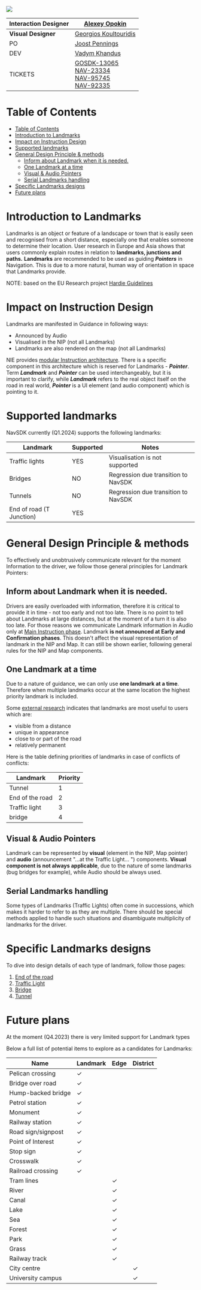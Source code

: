 ![](images/157686367.png)


| **Interaction Designer** | [Alexey Opokin](https://tomtom.atlassian.net/wiki/people/70121:e8cb7861-9079-4b92-b96d-bfe8cd882680?ref=confluence)                                                                                                                                  |
|---|------------------------------------------------------------------------------------------------------------------------------------------------------------------------------------------------------------------------------------------------------|
| **Visual Designer** | [Georgios Koultouridis](https://tomtom.atlassian.net/wiki/people/5be2fd44649a737c2342afbe?ref=confluence)                                                                                                                                            |
| PO | [Joost Pennings](https://tomtom.atlassian.net/wiki/people/712020:a6d50cb1-97be-4a9a-a279-3fbb3e2e1799?ref=confluence)                                                                                                                                |
| DEV | [Vadym Khandus](https://tomtom.atlassian.net/wiki/people/712020:2b00ecb1-a543-4410-818c-575056da8b84?ref=confluence)                                                                                                                                 |
| TICKETS | [GOSDK\-13065](https://tomtom.atlassian.net/browse/GOSDK-13065)<br>[NAV\-23334](https://tomtom.atlassian.net/browse/NAV-23334)<br>[NAV\-95745](https://tomtom.atlassian.net/browse/NAV-95745)<br>[NAV\-92335](https://tomtom.atlassian.net/browse/NAV-92335) |

  

Table of Contents
=================


*   [Table of Contents](#Table-of-Contents)
*   [Introduction to Landmarks](#Introduction-to-Landmarks)
*   [Impact on Instruction Design](#Impact-on-Instruction-Design)
*   [Supported landmarks](#Supported-landmarks)
*   [General Design Principle &amp; methods](#General-Design-Principle--methods)
    *   [Inform about Landmark when it is needed.](#Inform-about-Landmark-when-it-is-needed)
    *   [One Landmark at a time](#One-Landmark-at-a-time)
    *   [Visual &amp; Audio Pointers](#Visual--Audio-Pointers)
    *   [Serial Landmarks handling](#Serial-Landmarks-handling)
*   [Specific Landmarks designs](#Specific-Landmarks-designs)
*   [Future plans](#Future-plans)

  

**Introduction to Landmarks**
=============================

Landmarks is an object or feature of a landscape or town that is easily seen and recognised from a short distance, especially one that enables someone to determine their location. User research in Europe and Asia shows that users commonly explain routes in relation to **landmarks, junctions and paths.** **Landmarks** are recommended to be used as guiding _**Pointers**_ in Navigation. This is due to a more natural, human way of orientation in space that Landmarks provide.

NOTE: based on the EU Research project [Hardie Guidelines](https://tomtom.atlassian.net/wiki/pages/viewpage.action?pageId=87302106&amp;navigatingVersions=true)

**Impact on Instruction Design**
================================

Landmarks are manifested in Guidance in following ways:

*   Announced by Audio
*   Visualised in the NIP (not all Landmarks)
*   Landmarks are also rendered on the map (not all Landmarks)

NIE provides [modular Instruction architecture](./../../Guidance%20Framework%20-%20Methods%20%26%20Components/Instruction%20arhitecture/Instruction_architecture.md). There is a specific component in this architecture which is reserved for Landmarks - _**Pointer**_. Term _**Landmark**_ and _**Pointer**_ can be used interchangeably, but it is important to clarify, while _**Landmark**_ refers to the real object itself on the road in real world, _**Pointer**_ is a UI element (and audio component) which is pointing to it. 

  

  

**Supported landmarks**
=======================

NavSDK currently (Q1.2024) supports the following landmarks:

| Landmark | Supported | Notes |
|---|---|---|
| Traffic lights | YES | Visualisation is not supported |
| Bridges | NO | Regression due transition to NavSDK |
| Tunnels | NO | Regression due transition to NavSDK |
| End of road (T Junction) | YES |  |

  

  

**General Design Principle &amp; methods**
======================================

To effectively and unobtrusively communicate relevant for the moment Information to the driver, we follow those general principles for Landmark Pointers:

  

Inform about Landmark when it is needed.
----------------------------------------

Drivers are easily overloaded with information, therefore it is critical to provide it in time - not too early and not too late. There is no point to tell about Landmarks at large distances, but at the moment of a turn it is also too late. For those reasons we communicate Landmark information in Audio only at [Main Instruction phase](https://tomtom.atlassian.net/wiki/display/FlaminGO/NIE_004+-+Instruction+Triggering+Logic). Landmark **is not announced at Early and Confirmation phases**. This doesn't affect the visual representation of landmark in the NIP and Map. It can still be shown earlier, following general rules for the NIP and Map components.

  

One Landmark at a time
----------------------

Due to a nature of guidance, we can only use **one landmark at a time**. Therefore when multiple landmarks occur at the same location the highest priority landmark is included.

Some [external research](https://tomtom.atlassian.net/wiki/download/attachments/87294859/Burnett%2C%20G.E.%20%282000%29%20³Turn%20right%20at%20the%20traffic%20lights².pdf?version=1&amp;modificationDate=1519041512000&amp;api=v2) indicates that landmarks are most useful to users which are:

*   visible from a distance
*   unique in appearance
*   close to or part of the road
*   relatively permanent

Here is the table defining priorities of landmarks in case of conflicts of conflicts:

| Landmark | Priority |
|---|---|
| Tunnel | 1 |
| End of the road | 2 |
| Traffic light | 3 |
| bridge | 4 |

  

Visual &amp; Audio Pointers
-----------------------

Landmark can be represented by **visual** (element in the NIP, Map pointer) and **audio** (announcement "...at the Traffic Light... ") components. **Visual component is not always applicable**, due to the nature of some landmarks (bug bridges for example), while Audio should be always used.

  

Serial Landmarks handling
-------------------------

Some types of Landmarks (Traffic Lights) often come in successions, which makes it harder to refer to as they are multiple. There should be special methods applied to handle such situations and disambiguate multiplicity of landmarks for the driver.

  

  

  

  

**Specific Landmarks designs**
==============================

To dive into design details of each type of landmark, follow those pages:

1.  [End of the road](./../../Guidance%20Framework%20-%20Methods%20%26%20Components/Landmarks/Landmarks%20-%20End%20of%20the%20Road/Landmark_End_of_the_Road.md)
2.  [Traffic Light](./../../Guidance%20Framework%20-%20Methods%20%26%20Components/Landmarks/Landmarks%20-%20Traffic%20Light/Landmark_Traffic_Light.md)
3.  [Bridge](./../../Guidance%20Framework%20-%20Methods%20%26%20Components/Landmarks/Landmarks%20-%20Bridges/Landmark_Bridges.md)
4.  [Tunnel](./../../Guidance%20Framework%20-%20Methods%20%26%20Components/Landmarks/Landmarks%20-%20Tunnels/Landmark_Tunnels.md)

  

**Future plans**
================

At the moment (Q4.2023) there is very limited support for Landmark types

Below a full list of potential items to explore as a candidates for Landmarks: 

| Name | Landmark | Edge | District |
|---|---|---|---|
| Pelican crossing | ✓ |  |  |
| Bridge over road | ✓ |  |  |
| Hump\-backed bridge | ✓ |  |  |
| Petrol station | ✓ |  |  |
| Monument | ✓ |  |  |
| Railway station | ✓ |  |  |
| Road sign/signpost | ✓ |  |  |
| Point of Interest | ✓ |  |  |
| Stop sign | ✓ |  |  |
| Crosswalk | ✓ |  |  |
| Railroad crossing | ✓ |  |  |
| Tram lines |  | ✓ |  |
| River |  | ✓ |  |
| Canal |  | ✓ |  |
| Lake |  | ✓ |  |
| Sea |  | ✓ |  |
| Forest |  | ✓ |  |
| Park |  | ✓ |  |
| Grass |  | ✓ |  |
| Railway track |  | ✓ |  |
| City centre |  |  | ✓ |
| University campus |  |  | ✓ |

  

